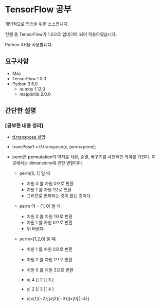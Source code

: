 # TensorFlow 공부


개인적으로 학습을 위한 소스입니다.

진행 중 TensorFlow가 1.0으로 업데이트 되어 적용하였습니다.

Python 3.6을 사용합니다.

## 요구사항

- Mac
- TensorFlow 1.0.0
- Python 3.6.0
    - numpy 1.12.0
    - matplotlib 2.0.0

## 간단한 설명

### [공부한 내용 정리]
- [tf.transpose 설명](./08-StudyForMySelf/transpose_example.py)
- transPose1 = tf.transpose(x, perm=perm);
- perm은 permutation의 약자로 치환, 순열, 바꾸기를 사전적인 의미를 가진다. 이 곳에서는 dimensions에 관한 변환이다.

    - perm[0, 1] 일 때
        - 차원 0 를 차원 0으로 변환
        - 차원 1 를 차원 1으로 변환
        - 그러므로 변화되는 것이 없는 것이다.
    - perm 이 =  [1, 0]  일 때
        - 차원 0 를 차원 1으로 변환
        - 차원 1 를 차원 0으로 변환
        - 뒤 바뀐다.

    - perm=[1,2,0] 일 때
        - 차원 1 를 차원 0으로 변환
        - 차원 2 를 차원 1으로 변환
        - 차원 0 를 차원 2으로 변환

        - x[ 4 ][ 2 ][ 3 ]
        - y[ 2 ][ 3 ][ 4 ]
        - y[x[1]{=2}][x[2]{=3}][x[0]{=4}]
